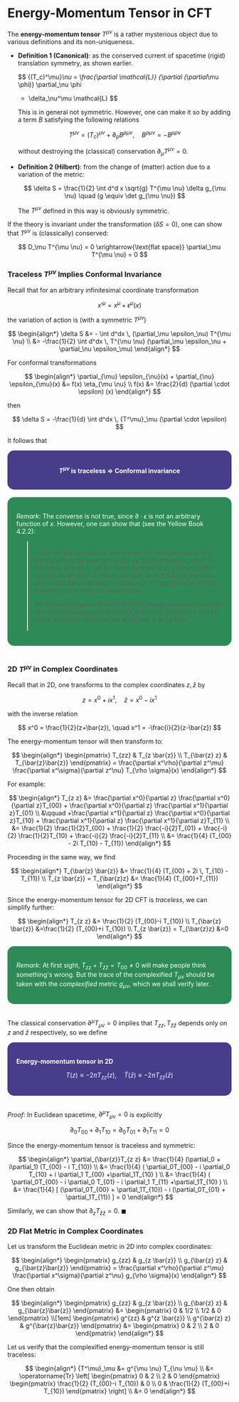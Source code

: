<style>
    .katex {
        font-size: 1.1em;
    }
    .remark {
        border-radius: 15px;
        padding: 20px;
        background-color: SeaGreen;
        color: White;
    }
    .result {
        border-radius: 15px;
        padding: 20px;
        background-color: DarkSlateBlue;
        color: White;
    }
</style>

# Energy-Momentum Tensor in CFT

The **energy-momentum tensor** $T^{\mu \nu}$ is a rather mysterious object due to various definitions and its non-uniqueness. 

- **Definition 1 (Canonical)**: as the conserved current of spacetime (rigid) translation symmetry, as shown earlier. 
    
    $$
    {(T_c)^\mu}_\nu = 
    \frac{\partial \mathcal{L}}
    {\partial (\partial_\mu \phi)} 
    \partial_\nu \phi
    - \delta_\nu^\mu \mathcal{L}
    $$
    
    This is in general not symmetric. However, one can make it so by adding a term $B$ satisfying the following relations 
    
    $$
    T^{\mu \nu} = (T_c)^{\mu \nu} + \partial_\rho B^{\rho \mu \nu},
    \quad
    B^{\rho \mu \nu} = -B^{\mu \rho \nu}
    $$

    without destroying the (classical) conservation $\partial_\mu T^{\mu \nu} = 0$.

- **Definition 2 (Hilbert)**: from the change of (matter) action due to a variation of the metric:

    $$
    \delta S = \frac{1}{2} \int d^d x
    \sqrt{g} T^{\mu \nu} \delta g_{\mu \nu}
    \quad (g \equiv \det g_{\mu \nu})
    $$

    The $T^{\mu \nu}$ defined in this way is obviously symmetric. 
    
If the theory is invariant under the transformation ($\delta S = 0$), one can show that $T^{\mu \nu}$ is (classically) conserved:

$$
D_\mu T^{\mu \nu} = 0
\xrightarrow{\text{flat space}}
\partial_\mu T^{\mu \nu} = 0
$$

### Traceless $T^{\mu \nu}$ Implies Conformal Invariance

Recall that for an arbitrary infinitesimal coordinate transformation

$$
x'^\mu = x^\mu + \epsilon^\mu(x)
$$

the variation of action is (with a symmetric $T^{\mu \nu}$)

$$
\begin{align*}
    \delta S 
    &= - \int d^dx \, (\partial_\mu \epsilon_\nu) T^{\mu \nu}
    \\
    &= -\frac{1}{2} \int d^dx \, T^{\mu \nu}
    (\partial_\mu \epsilon_\nu + \partial_\nu \epsilon_\mu)
\end{align*}
$$

For conformal transformations

$$
\begin{align*}
    \partial_{\mu} \epsilon_{\nu}(x)
    + \partial_{\nu} \epsilon_{\mu}(x)
    &= f(x) \eta_{\mu \nu}
    \\
    f(x) &= \frac{2}{d} (\partial \cdot \epsilon) (x)
\end{align*}
$$

then

$$
\delta S = -\frac{1}{d} \int d^dx \, {T^\mu}_\mu
(\partial \cdot \epsilon)
$$

It follows that

<div class="result">
<center><b>

$T^{\mu \nu}$ is traceless $\Rightarrow$
Conformal invariance

</b></center>
</div><br>

<div class="remark">

*Remark*: The converse is not true, since $\partial \cdot \epsilon$ is not an arbitrary function of $x$. However, one can show that (see the Yellow Book 4.2.2):

<i>

> <br>
> Under certain conditions, the energy-momentum tensor of a theory with scale invariance can be made traceless, much in the same way as it can be made symmetric in a theory with rotation invariance. If this is possible, then it follows from the above that full conformal invariance is a consequence of scale invariance and Poincaré invariance. 
> 
> We know of no general proof that the energy-momentum tensor of a two-dimensional field theory with scale invariance can be made traceless. However, we shall hold it to be true. <br><br>

</i>

</div><br>

### 2D $T^{\mu \nu}$ in Complex Coordinates

Recall that in 2D, one transforms to the complex coordinates $z, \bar{z}$ by

$$
z = x^0 + ix^1, \quad
\bar{z} = x^0 - ix^1
$$

with the inverse relation

$$
x^0 = \frac{1}{2}(z+\bar{z}),
\quad
x^1 = -\frac{i}{2}(z-\bar{z})
$$

The energy-momentum tensor will then transform to:

$$
\begin{align*}
    \begin{pmatrix}
        T_{zz} & T_{z \bar{z}} \\
        T_{\bar{z} z} & T_{\bar{z}\bar{z}}
    \end{pmatrix}
    = \frac{\partial x^\rho}{\partial z^\mu}
    \frac{\partial x^\sigma}{\partial z^\nu}
    T_{\rho \sigma}(x)
\end{align*}
$$

For example:

$$
\begin{align*}
    T_{z z} 
    &=
    \frac{\partial x^0}{\partial z} \frac{\partial x^0}{\partial z}T_{00}
    + \frac{\partial x^0}{\partial z} \frac{\partial x^1}{\partial z}T_{01}
    \\ &\qquad
    +\frac{\partial x^1}{\partial z} \frac{\partial x^0}{\partial z}T_{10}
    + \frac{\partial x^1}{\partial z} \frac{\partial x^1}{\partial z}T_{11}
    \\
    &= \frac{1}{2} \frac{1}{2}T_{00}
    + \frac{1}{2} \frac{-i}{2}T_{01}
    + \frac{-i}{2} \frac{1}{2}T_{10}
    + \frac{-i}{2} \frac{-i}{2}T_{11}
    \\
    &= \frac{1}{4} (T_{00} - 2i T_{10} - T_{11})
\end{align*}
$$

Proceeding in the same way, we find

$$
\begin{align*}
    T_{\bar{z} \bar{z}} 
    &= \frac{1}{4} (T_{00} + 2i \, T_{10} - T_{11})
    \\
    T_{z \bar{z}} = T_{\bar{z}z}
    &= \frac{1}{4} (T_{00}+T_{11})
\end{align*}
$$

Since the energy-momentum tensor for 2D CFT is *traceless*, we can simplify further:

$$
\begin{align*}
    T_{z z}
    &= \frac{1}{2} (T_{00}-i T_{10})
    \\
    T_{\bar{z} \bar{z}}
    &=\frac{1}{2} (T_{00}+i T_{10})
    \\
    T_{z \bar{z}} = T_{\bar{z}z} &=0
\end{align*}
$$

<div class="remark">

*Remark*: At first sight, $T_{zz} + T_{\bar{z}\bar{z}} = T_{00} \ne 0$ will make people think something's wrong. But the trace of the complexified $T_{\mu \nu}$ should be taken with the *complexified* metric $g_{\mu \nu}$, which we shall verify later.

</div><br>

The classical conservation $\partial^\mu T_{\mu \nu} = 0$ implies that $T_{z z},T_{\bar{z} \bar{z}}$ depends only on $z$ and $\bar{z}$ respectively, so we define

<div class="result">

**Energy-momentum tensor in 2D**

$$
T(z)\equiv -2\pi  T_{z z}(z), 
\quad
\bar{T}(\bar{z}) \equiv -2\pi T_{\bar{z} \bar{z}}(\bar{z})
$$

</div><br>

*Proof*: In Euclidean spacetime, $\partial^{\mu}T_{\mu  \nu}=0$ is explicitly

$$
\partial_0T_{00}+\partial_1T_{10}
= \partial_0T_{01}+\partial_1T_{11}
= 0
$$

Since the energy-momentum tensor is traceless and symmetric:

$$
\begin{align*}
    \partial_{\bar{z}}T_{z z}
    &= \frac{1}{4} 
    (\partial_0 + i\partial_1)
    (T_{00} - i T_{10})
    \\
    &= \frac{1}{4} (
        \partial_0T_{00}
        - i \partial_0 T_{10}
        + i \partial_1 T_{00}
        +\partial_1T_{10}
    )
    \\
    &= \frac{1}{4} (
        \partial_0T_{00}
        - i \partial_0 T_{01}
        - i \partial_1 T_{11}
        +\partial_1T_{10}
    )
    \\
    &= \frac{1}{4} [
        (\partial_0T_{00} + \partial_1T_{10})
        - i (\partial_0T_{01} + \partial_1T_{11})
    ]
    = 0
\end{align*}
$$

Similarly, we can show that $\partial_zT_{\bar{z} \bar{z}}=0$. $\blacksquare$

### 2D Flat Metric in Complex Coordinates

Let us transform the Euclidean metric in 2D into complex coordinates:

$$
\begin{align*}
    \begin{pmatrix}
        g_{zz} & g_{z \bar{z}} \\
        g_{\bar{z} z} & g_{\bar{z}\bar{z}}
    \end{pmatrix}
    = \frac{\partial x^\rho}{\partial z^\mu}
    \frac{\partial x^\sigma}{\partial z^\nu}
    g_{\rho \sigma}(x)
\end{align*}
$$

One then obtain

$$
\begin{align*}
    \begin{pmatrix}
        g_{zz} & g_{z \bar{z}} \\
        g_{\bar{z} z} & g_{\bar{z}\bar{z}}
    \end{pmatrix} &= \begin{pmatrix}
        0 & 1/2 \\ 1/2 & 0
    \end{pmatrix} \\[1em]
    \begin{pmatrix}
        g^{zz} & g^{z \bar{z}} \\
        g^{\bar{z} z} & g^{\bar{z}\bar{z}}
    \end{pmatrix} &= \begin{pmatrix}
        0 & 2 \\ 2 & 0
    \end{pmatrix}
\end{align*}
$$

Let us verify that the complexified energy-momentum tensor is still traceless:

$$
\begin{align*}
    {T^\mu}_\mu &= g^{\mu \nu} T_{\nu \mu}
    \\
    &= \operatorname{Tr} \left[ \begin{pmatrix}
        0 & 2 \\ 2 & 0
    \end{pmatrix} \begin{pmatrix}
        \frac{1}{2} (T_{00}-i T_{10}) & 0 \\
        0 & \frac{1}{2} (T_{00}+i T_{10})
    \end{pmatrix} \right]
    \\
    &= 0
\end{align*}
$$
